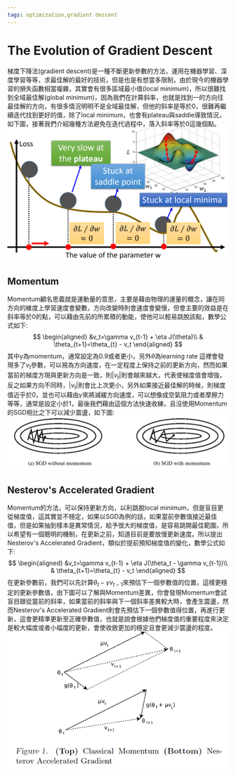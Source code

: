 ```yaml
---
tags: optimization,gradient descent
---
```

The Evolution of Gradient Descent 
===
梯度下降法(gradient descent)是一種不斷更新參數的方法，運用在機器學習、深度學習等等，求最佳解的最好的技術，但是也是有想當多限制，由於現今的機器學習的損失函數相當複雜，其實會有很多區域最小值(local minimum)，所以很難找到全域最佳解(global minimum)，因為我們在計算斜率，也就是找到一的方向往最佳解的方向，有很多情況明明不是全域最佳解，但他的斜率是等於0，很難再繼續迭代找到更好的值，除了local minimum，也會有plateau與saddle導致情況，如下圖，接著我們介紹幾種方法避免在迭代過程中，落入斜率等於0這幾個點。
![](https://github.com/WangJengYun/ML-DL-notes/blob/master/Deep%20Learning/image/optimization/The%20Evolution%20of%20Gradient%20Descent/Limitation%20of%20GD.PNG?raw=true)
## Momentum 
Momentum顧名思義就是運動量的意思，主要是藉由物理的運量的概念，讓在同方向的維度上學習速度會變數，方向改變時則會速度會變慢，但會主要的效益是在斜率等於0的點，可以藉由先前的所累積的動能，使他可以輕易跳脫該點，數學公式如下:
$$
\begin{aligned}
&v_t=\gamma v_{t-1} + \eta J(\theta)\\
& \theta_{t+1}=\theta_{t} - v_t
\end{aligned}
$$
其中$\gamma$為momentum，通常設定為0.9或者更小，另外$\theta$為learning rate 
這裡會發現多了$v_t$參數，可以視為方向速度，在一定程度上保持之前的更新方向，然而如果當前的梯度方現與更新方向是一致，則$|v_t|$則會越來越大，代表使梯度值會增強，反之如果方向不同時，$|v_t|$則會比上次更小，另外如果接近最佳解的時候，則梯度值近乎於0，並也可以藉由$\gamma$來將減緩方向速度，可以想像成空氣阻力或者摩擦力等等，通常是設定小於1，最後我們藉由這個方法快速收練，且沒使用Momentum的SGD相比之下可以減少震盪，如下圖:
![](https://github.com/WangJengYun/ML-DL-notes/blob/master/Deep%20Learning/image/optimization/The%20Evolution%20of%20Gradient%20Descent/SGD%20with%20momentum.PNG?raw=true)
## Nesterov's Accelerated Gradient 
Momentum的方法，可以保持更新方向，以利跳脫local minimum，但是盲目更從梯度值，這其實並不穩定，如果以SGD為例的話，如果當前參數值接近最佳值，但是如果抽到樣本是異常情況，給予很大的梯度值，是容易跳開最佳範圍，所以希望有一個聰明的機制，在更新之前，知道目前是要放慢更新速度。所以提出Nesterov's Accelerated Gradient，類似於提前預知梯度值的變化，數學公式如下:
$$
\begin{aligned}
&v_t=\gamma v_{t-1} + \eta J(\theta_t - \gamma v_{t-1})\\
& \theta_{t+1}=\theta_{t} - v_t
\end{aligned}
$$
在更新參數前，我們可以先計算$\theta_t - \gamma v_{t-1}$來預估下一個參數值的位置，這樣更穩定的更新參數值，由下圖可以了解與Momentum差異，你會發現Momentum會試盲目跟從當前的斜率，如果當前的斜率與下一個斜率差異較大時，會產生震盪，然而Nesterov's Accelerated Gradient則會先預估下一個參數值得位置，再進行更新，這會更精準更新至正確參數值，也就是說會根據他們梯度值的重要程度來決定是較大幅度或者小幅度的更新，會使收斂更加的穩定且會更減少震盪的程度。
![](https://github.com/WangJengYun/ML-DL-notes/blob/master/Deep%20Learning/image/optimization/The%20Evolution%20of%20Gradient%20Descent/the%20difference%20betweent%20momentum%20and%20NAG.PNG?raw=true)
